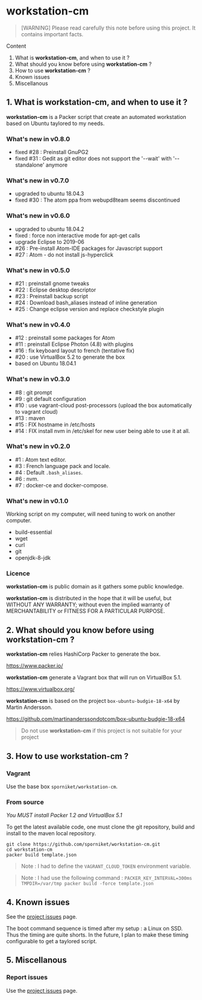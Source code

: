 # workstation-cm

> [WARNING] Please read carefully this note before using this project. It contains important facts.

Content

1. What is **workstation-cm**, and when to use it ?
2. What should you know before using **workstation-cm** ?
3. How to use **workstation-cm** ?
4. Known issues
5. Miscellanous

## 1. What is **workstation-cm**, and when to use it ?
**workstation-cm** is a Packer script that create an automated workstation based on Ubuntu taylored to my needs.

### What's new in v0.8.0

* fixed #28 : Preinstall GnuPG2
* fixed #31 : Gedit as git editor does not support the '--wait' with '--standalone' anymore

### What's new in v0.7.0

* upgraded to ubuntu 18.04.3
* fixed #30 : The atom ppa from webupd8team seems discontinued

### What's new in v0.6.0

* upgraded to ubuntu 18.04.2
* fixed : force non interactive mode for apt-get calls
* upgrade Eclipse to 2019-06
* #26 : Pre-install Atom-IDE packages for Javascript support
* #27 : Atom - do not install js-hyperclick


### What's new in v0.5.0

* #21 : preinstall gnome tweaks
* #22 : Eclipse desktop descriptor
* #23 : Preinstall backup script
* #24 : Download bash_aliases instead of inline generation
* #25 : Change eclipse version and replace checkstyle plugin

### What's new in v0.4.0

* #12 : preinstall some packages for Atom
* #11 : preinstall Eclipse Photon (4.8) with plugins
* #16 : fix keyboard layout to french (tentative fix)
* #20 : use VirtualBox 5.2 to generate the box
* based on Ubuntu 18.04.1

### What's new in v0.3.0

* #8 : git prompt
* #9 : git default configuration
* #10 : use vagrant-cloud post-processors (upload the box automatically to vagrant cloud)
* #13 : maven
* #15 : FIX hostname in /etc/hosts
* #14 : FIX install nvm in /etc/skel for new user being able to use it at all.

### What's new in v0.2.0

* #1 : Atom text editor.
* #3 : French language pack and locale.
* #4 : Default `.bash_aliases`.
* #6 : nvm.
* #7 : docker-ce and docker-compose.

### What's new in v0.1.0

Working script on my computer, will need tuning to work on another computer.

* build-essential
* wget
* curl
* git
* openjdk-8-jdk

### Licence
 **workstation-cm** is public domain as it gathers some public knowledge.

 **workstation-cm** is distributed in the hope that it will be useful, but WITHOUT ANY WARRANTY; without
 even the implied warranty of MERCHANTABILITY or FITNESS FOR A PARTICULAR PURPOSE.


## 2. What should you know before using **workstation-cm** ?

**workstation-cm** relies HashiCorp Packer to generate the box.

https://www.packer.io/

**workstation-cm** generate a Vagrant box that will run on VirtualBox 5.1.

https://www.virtualbox.org/

**workstation-cm** is based on the project `box-ubuntu-budgie-18-x64` by Martin Andersson.

https://github.com/martinanderssondotcom/box-ubuntu-budgie-18-x64

> Do not use **workstation-cm** if this project is not suitable for your project

## 3. How to use **workstation-cm** ?

### Vagrant

Use the base box `sporniket/workstation-cm`.

### From source

_You MUST install Packer 1.2 and VirtualBox 5.1_

To get the latest available code, one must clone the git repository, build and install to the maven local repository.

	git clone https://github.com/sporniket/workstation-cm.git
	cd workstation-cm
	packer build template.json

  > Note : I had to define the `VAGRANT_CLOUD_TOKEN` environment variable.

  > Note : I had use the following command : `PACKER_KEY_INTERVAL=300ms TMPDIR=/var/tmp packer build -force template.json`

## 4. Known issues

See the [project issues](https://github.com/sporniket/workstation-cm/issues) page.

The boot command sequence is timed after my setup : a Linux on SSD. Thus the timing are quite shorts. In the future, I plan to make these timing configurable to get a taylored script.

## 5. Miscellanous

### Report issues

Use the [project issues](https://github.com/sporniket/workstation-cm/issues) page.
